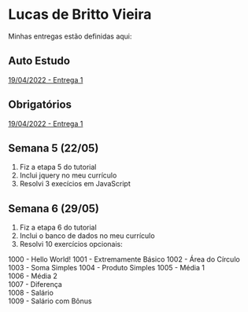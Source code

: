 # Lucas de Britto Vieira
Minhas entregas estão definidas aqui:
## Auto Estudo
<a href="https://github.com/Intelihub/Template_Aluno/blob/main/02_AUT_EST_ENTREGA/Coloque%20aqui%20as%20entregas%20do%20seu%20auto%20estudo.rtf"> 19/04/2022 - Entrega 1 </a>
## Obrigatórios
<a href="https://github.com/Intelihub/Template_Aluno/blob/main/03_EX_OBRIGATORIOS/Coloque%20aqui%20entregas%20de%20exerc%C3%ADcios%20obrigat%C3%B3rios.rtf"> 19/04/2022 - Entrega 1 </a>

## Semana 5 (22/05)
1) Fiz a etapa 5 do tutorial
2) Inclui jquery no meu currículo
3) Resolvi 3 execícios em JavaScript 


## Semana 6 (29/05)
1) Fiz a etapa 6 do tutorial
2) Inclui o banco de dados no meu currículo
3) Resolvi 10 exercícios opcionais: 

1000 - Hello World!
1001 - Extremamente Básico
1002 - Área do Círculo
1003 - Soma Simples
1004 - Produto Simples
1005 - Média 1		
1006 - Média 2		
1007 - Diferença		
1008 - Salário		
1009 - Salário com Bônus